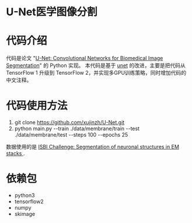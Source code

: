 # U-Net医学图像分割

# 代码介绍
代码是论文 "[U-Net: Convolutional Networks for Biomedical Image Segmentation](https://link.springer.com/chapter/10.1007%2F978-3-319-24574-4_28)" 的 Python 实现。 本代码是基于 [unet](https://github.com/zhixuhao/unet) 的改进，主要是把代码从 TensorFlow 1 升级到 TensorFlow 2，并实现多GPU训练策略，同时增加代码的中文注释。

# 代码使用方法
1. git clone https://github.com/xujinzh/U-Net.git
2. python main.py --train ./data/membrane/train --test ./data/membrane/test --steps 100 --epochs 25

数据使用的是 [ISBI Challenge: Segmentation of neuronal structures in EM stacks
](http://brainiac2.mit.edu/isbi_challenge/).

# 依赖包
- python3
- tensorflow2
- numpy
- skimage
